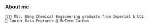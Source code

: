 ### About me 

	👨🏻‍🎓 MSc, BEng Chemical Engineering graduate from Imperial & UCL
	🛄 Junior Data Engineer @ BeZero Carbon
	
	


